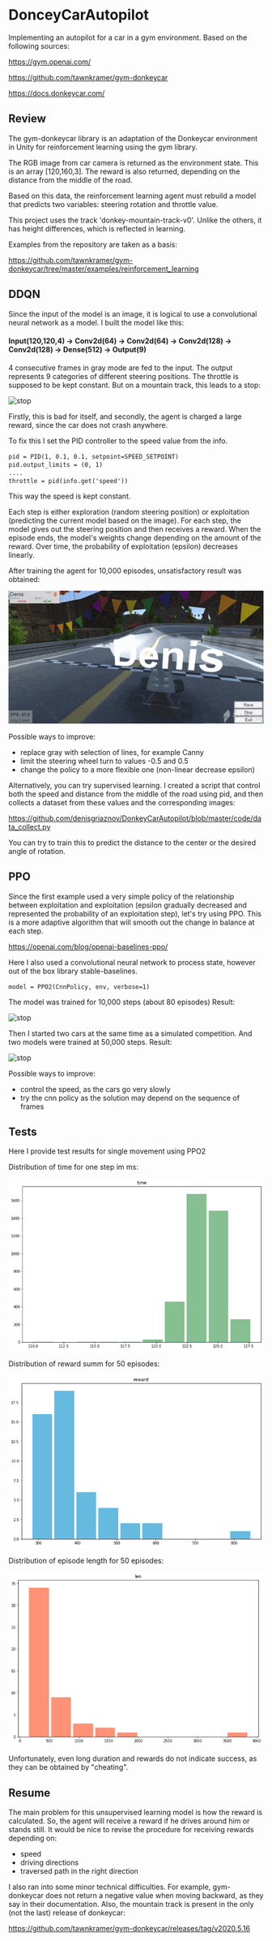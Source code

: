 # DonceyCarAutopilot

Implementing an autopilot for a car in a gym environment. Based on the following sources:

https://gym.openai.com/

https://github.com/tawnkramer/gym-donkeycar

https://docs.donkeycar.com/

## Review

The gym-donkeycar library is an adaptation of the Donkeycar environment in Unity for reinforcement learning using the gym library.

The RGB image from car camera is returned as the environment state. This is an array [120,160,3]. The reward is also returned, depending on the distance from the middle of the road. 

Based on this data, the reinforcement learning agent must rebuild a model that predicts two variables: steering rotation and throttle value.

This project uses the track 'donkey-mountain-track-v0'. Unlike the others, it has height differences, which is reflected in learning.

Examples from the repository are taken as a basis:

https://github.com/tawnkramer/gym-donkeycar/tree/master/examples/reinforcement_learning

## DDQN

Since the input of the model is an image, it is logical to use a convolutional neural network as a model.
I built the model like this:

#### Input(120,120,4) -> Conv2d(64) -> Conv2d(64) -> Conv2d(128) -> Conv2d(128) -> Dense(512) -> Output(9)

4 consecutive frames in gray mode are fed to the input. The output represents 9 categories of different steering positions. The throttle is supposed to be kept constant. But on a mountain track, this leads to a stop:

![stop](/images/zerospeed.gif)

Firstly, this is bad for itself, and secondly, the agent is charged a large reward, since the car does not crash anywhere.

To fix this I set the PID controller to the speed value from the info.

    pid = PID(1, 0.1, 0.1, setpoint=SPEED_SETPOINT)
    pid.output_limits = (0, 1)
    ....
    throttle = pid(info.get('speed'))

This way the speed is kept constant. 

Each step is either exploration (random steering position) or exploitation (predicting the current model based on the image). For each step, the model gives out the steering position and then receives a reward. When the episode ends, the model's weights change depending on the amount of the reward. Over time, the probability of exploitation (epsilon) decreases linearly.

After training the agent for 10,000 episodes, unsatisfactory result was obtained:

![stop](/images/testddqn.gif)

Possible ways to improve:

- replace gray with selection of lines, for example Canny
- limit the steering wheel turn to values -0.5 and 0.5
- change the policy to a more flexible one (non-linear decrease epsilon)

Alternatively, you can try supervised learning. I created a script that control both the speed and distance from the middle of the road using pid, and then collects a dataset from these values and the corresponding images:

https://github.com/denisgriaznov/DonkeyCarAutopilot/blob/master/code/data_collect.py

You can try to train this to predict the distance to the center or the desired angle of rotation.



## PPO


Since the first example used a very simple policy of the relationship between exploitation and exploitation (epsilon gradually decreased and represented the probability of an exploitation step), let's try using PPO. This is a more adaptive algorithm that will smooth out the change in balance at each step.

https://openai.com/blog/openai-baselines-ppo/

Here I also used a convolutional neural network to process state, however out of the box library stable-baselines.

    model = PPO2(CnnPolicy, env, verbose=1)

The model was trained for 10,000 steps (about 80 episodes)
Result:

![stop](/images/testppo.gif)

Then I started two cars at the same time as a simulated competition. And two models were trained at 50,000 steps.
Result:

![stop](/images/testcompetition.gif)

Possible ways to improve:

- control the speed, as the cars go very slowly
- try the cnn policy as the solution may depend on the sequence of frames

## Tests

Here I provide test results for single movement using PPO2

Distribution of time for one step im ms:

![stop](/images/timedist.png)

Distribution of reward summ for 50 episodes:

![stop](/images/rewarddist.png)

Distribution of episode length for 50 episodes:

![stop](/images/lendist.png)


Unfortunately, even long duration and rewards do not indicate success, as they can be obtained by "cheating".

## Resume

The main problem for this unsupervised learning model is how the reward is calculated. So, the agent will receive a reward if he drives around him or stands still. It would be nice to revise the procedure for receiving rewards depending on:

- speed
- driving directions
- traversed path in the right direction

I also ran into some minor technical difficulties. For example, gym-donkeycar does not return a negative value when moving backward, as they say in their documentation.
Also, the mountain track is present in the only (not the last) release of donkeycar:

https://github.com/tawnkramer/gym-donkeycar/releases/tag/v2020.5.16
